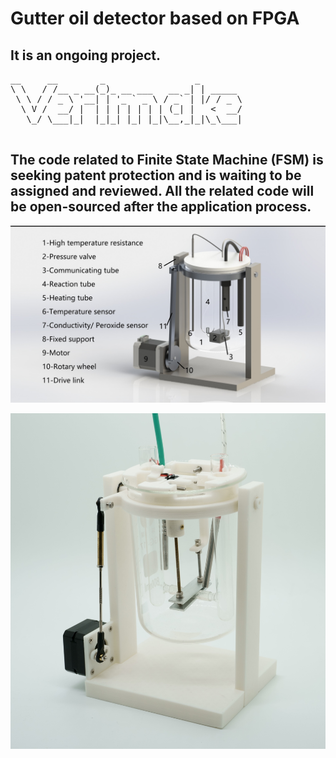 # Gutter oil detector based on FPGA
 ## **It is an ongoing project.**

<pre>
__     __        _                 _        
\ \   / /__ _ __(_)_ __ ___   __ _| | _____ 
 \ \ / / _ \ '__| | '_ ` _ \ / _` | |/ / _ \
  \ V /  __/ |  | | | | | | | (_| |   <  __/
   \_/ \___|_|  |_|_| |_| |_|\__,_|_|\_\___|
 </pre>
 
## The code related to Finite State Machine (FSM) is seeking patent protection and is waiting to be assigned and reviewed. All the related code will be open-sourced after the application process.
 
![markdown](https://github.com/verimake-team/Gutteroildetector/blob/master/20201017131247.jpg?raw=true)

![markdown](https://github.com/verimake-team/Gutteroildetector/blob/master/20201017131335.jpg?raw=true)
